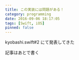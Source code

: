 ```yaml
---
title: この実装には問題がある！
category: programming
date: 2016-09-06 18:17:05
tags: [Swift, iOS]
pinned: false
---
```


kyobashi.swift#2 にて発表してきた

<script async class="speakerdeck-embed" data-id="c6405eaa622043549e79b6b77ebfcf1b" data-ratio="1.33333333333333" src="//speakerdeck.com/assets/embed.js"></script>

記事はあとで書く
